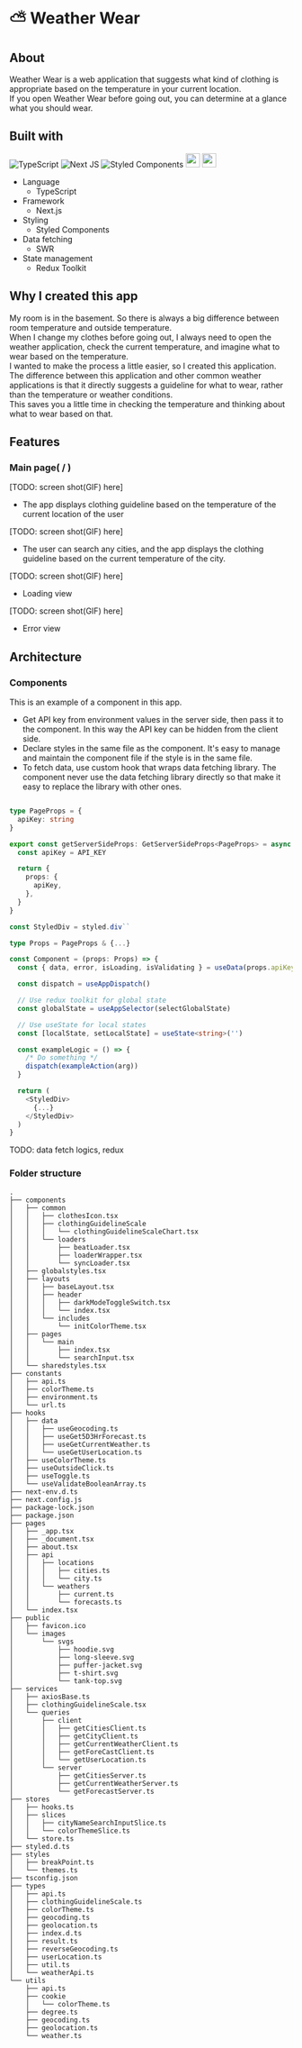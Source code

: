 # :partly_sunny: Weather Wear
## About
Weather Wear is a web application that suggests what kind of clothing is appropriate based on the temperature in your current location.  
If you open Weather Wear before going out, you can determine at a glance what you should wear.

## Built with
![TypeScript](https://img.shields.io/badge/typescript-%23007ACC.svg?style=for-the-badge&logo=typescript&logoColor=white)
![Next JS](https://img.shields.io/badge/Next-black?style=for-the-badge&logo=next.js&logoColor=white)
![Styled Components](https://img.shields.io/badge/styled--components-DB7093?style=for-the-badge&logo=styled-components&logoColor=white)
<img src="https://img.shields.io/badge/-swr-000?style=flat-square&logo=next.js&link=http://zi-gae.github.io/" height="25" />
<img src="https://img.shields.io/badge/Redux-593D88?style=for-the-badge&logo=redux&logoColor=white" height="25" />

- Language
  - TypeScript
- Framework
  - Next.js
- Styling
  - Styled Components
- Data fetching
  - SWR
- State management
  - Redux Toolkit

## Why I created this app
My room is in the basement. So there is always a big difference between room temperature and outside temperature.  
When I change my clothes before going out, I always need to open the weather application, check the current temperature, and imagine what to wear based on the temperature.  
I wanted to make the process a little easier, so I created this application.
The difference between this application and other common weather applications is that it directly suggests a guideline for what to wear, rather than the temperature or weather conditions.  
This saves you a little time in checking the temperature and thinking about what to wear based on that.

## Features
### Main page( / )
[TODO: screen shot(GIF) here]
- The app displays clothing guideline based on the temperature of the current location of the user

[TODO: screen shot(GIF) here]
- The user can search any cities, and the app displays the clothing guideline based on the current temperature of the city.

[TODO: screen shot(GIF) here]
- Loading view

[TODO: screen shot(GIF) here]
- Error view

## Architecture

### Components

This is an example of a component in this app.
- Get API key from environment values in the server side, then pass it to the component. In this way the API key can be hidden from the client side.
- Declare styles in the same file as the component. It's easy to manage and maintain the component file if the style is in the same file.
- To fetch data, use custom hook that wraps data fetching library. The component never use the data fetching library directly so that make it easy to replace the library with other ones.

```typescript

type PageProps = {
  apiKey: string
}

export const getServerSideProps: GetServerSideProps<PageProps> = async () => {
  const apiKey = API_KEY

  return {
    props: {
      apiKey,
    },
  }
}

const StyledDiv = styled.div``

type Props = PageProps & {...}

const Component = (props: Props) => {
  const { data, error, isLoading, isValidating } = useData(props.apiKey)

  const dispatch = useAppDispatch()

  // Use redux toolkit for global state
  const globalState = useAppSelector(selectGlobalState)

  // Use useState for local states
  const [localState, setLocalState] = useState<string>('')

  const exampleLogic = () => {
    /* Do something */
    dispatch(exampleAction(arg))
  }

  return (
    <StyledDiv>
      {...}
    </StyledDiv>
  )
}

```

TODO: data fetch logics, redux

### Folder structure
```
.
├── components
│   ├── common
│   │   ├── clothesIcon.tsx
│   │   ├── clothingGuidelineScale
│   │   │   └── clothingGuidelineScaleChart.tsx
│   │   └── loaders
│   │       ├── beatLoader.tsx
│   │       ├── loaderWrapper.tsx
│   │       └── syncLoader.tsx
│   ├── globalstyles.tsx
│   ├── layouts
│   │   ├── baseLayout.tsx
│   │   ├── header
│   │   │   ├── darkModeToggleSwitch.tsx
│   │   │   └── index.tsx
│   │   └── includes
│   │       └── initColorTheme.tsx
│   ├── pages
│   │   └── main
│   │       ├── index.tsx
│   │       └── searchInput.tsx
│   └── sharedstyles.tsx
├── constants
│   ├── api.ts
│   ├── colorTheme.ts
│   ├── environment.ts
│   └── url.ts
├── hooks
│   ├── data
│   │   ├── useGeocoding.ts
│   │   ├── useGet5D3HrForecast.ts
│   │   ├── useGetCurrentWeather.ts
│   │   └── useGetUserLocation.ts
│   ├── useColorTheme.ts
│   ├── useOutsideClick.ts
│   ├── useToggle.ts
│   └── useValidateBooleanArray.ts
├── next-env.d.ts
├── next.config.js
├── package-lock.json
├── package.json
├── pages
│   ├── _app.tsx
│   ├── _document.tsx
│   ├── about.tsx
│   ├── api
│   │   ├── locations
│   │   │   ├── cities.ts
│   │   │   └── city.ts
│   │   └── weathers
│   │       ├── current.ts
│   │       └── forecasts.ts
│   └── index.tsx
├── public
│   ├── favicon.ico
│   └── images
│       └── svgs
│           ├── hoodie.svg
│           ├── long-sleeve.svg
│           ├── puffer-jacket.svg
│           ├── t-shirt.svg
│           └── tank-top.svg
├── services
│   ├── axiosBase.ts
│   ├── clothingGuidelineScale.tsx
│   └── queries
│       ├── client
│       │   ├── getCitiesClient.ts
│       │   ├── getCityClient.ts
│       │   ├── getCurrentWeatherClient.ts
│       │   ├── getForeCastClient.ts
│       │   └── getUserLocation.ts
│       └── server
│           ├── getCitiesServer.ts
│           ├── getCurrentWeatherServer.ts
│           └── getForecastServer.ts
├── stores
│   ├── hooks.ts
│   ├── slices
│   │   ├── cityNameSearchInputSlice.ts
│   │   └── colorThemeSlice.ts
│   └── store.ts
├── styled.d.ts
├── styles
│   ├── breakPoint.ts
│   └── themes.ts
├── tsconfig.json
├── types
│   ├── api.ts
│   ├── clothingGuidelineScale.ts
│   ├── colorTheme.ts
│   ├── geocoding.ts
│   ├── geolocation.ts
│   ├── index.d.ts
│   ├── result.ts
│   ├── reverseGeocoding.ts
│   ├── userLocation.ts
│   ├── util.ts
│   └── weatherApi.ts
└── utils
    ├── api.ts
    ├── cookie
    │   └── colorTheme.ts
    ├── degree.ts
    ├── geocoding.ts
    ├── geolocation.ts
    └── weather.ts
```
